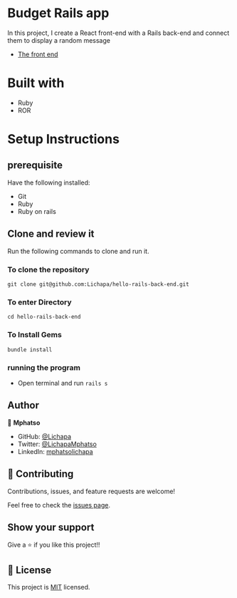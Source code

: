 # Budget Rails app

In this project, I create a React front-end with a Rails back-end and connect them to display a random message

- [The front end](https://github.com/Lichapa/hello-react-front-end/)
# Built with
- Ruby
- ROR

# Setup Instructions

## prerequisite
Have the following installed:
- Git
- Ruby
- Ruby on rails
## Clone and review it

Run the following commands to clone and run it.

### To clone the repository

`git clone git@github.com:Lichapa/hello-rails-back-end.git`

### To enter Directory

`cd hello-rails-back-end`

### To Install Gems

`bundle install`

### running the program
- Open terminal and run `rails s`

## Author

👤 **Mphatso**

- GitHub: [@Lichapa](https://github.com/Lichapa) 
- Twitter: [@LichapaMphatso](https://twitter.com/LichapaMphatso) 
- LinkedIn: [mphatsolichapa](https://www.linkedin.com/in/mphatsolichapa) 

## 🤝 Contributing

Contributions, issues, and feature requests are welcome!

Feel free to check the [issues page](../../issues/).

## Show your support

Give a ⭐️ if you like this project!!

## 📝 License

This project is [MIT](./MIT.md) licensed.
